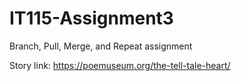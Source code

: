 # IT115-Assignment3
Branch, Pull, Merge, and Repeat assignment

Story link: https://poemuseum.org/the-tell-tale-heart/

